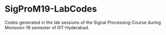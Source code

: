 <h1> SigProM19-LabCodes</h1>

Codes generated in the lab sessions of the Signal Processing Course during Monsoon-19 semester of IIIT-Hyderabad.